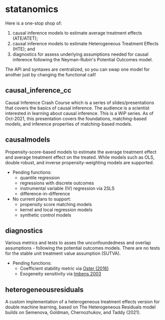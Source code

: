 # statanomics
Here is a one-stop shop of:
1. causal inference models to estimate average treatment effects (ATE/ATET);
2. causal inference models to estimate Heterogeneous Treatment Effects (HTE); and
3. diagnostics for assess underlying assumptions needed for causal inference following the Neyman-Rubin's Potential Outcomes model.

The API and syntaxes are centralized, so you can swap one model for another just by changing the functional call!



## causal_inference_cc
Causal Inference Crash Course which is a series of slides/presentations that covers the basics of causal inference. The audience is a scientist interested in learning about causal inference. This is a WiP series. As of Oct-2021, this presentation covers the foundations, matching-based models, and inference properties of matching-based models.


## causalmodels
Propensity-score-based models to estimate the average treatment effect and average treatment effect on the treated. While models such as OLS, double robust, and inverse propensity-weighting models are supported.
* Pending functions:
	- quantile regression 
	- regressions with discrete outcomes
	- instrumental variable (IV) regression via 2SLS
	- difference-in-difference
* No current plans to support:
	- propensity score matching models
	- kernel and local regression models
	- synthetic control models
	


## diagnostics
Various metrics and tests to asses the unconfoundedness and overlap assumptions - following the potential outcomes models. There are no tests for the stable unit treatment value assumption (SUTVA).
* Pending functions:
	- Coefficient stability metric via [Oster (2016)](https://www.brown.edu/research/projects/oster/sites/brown.edu.research.projects.oster/files/uploads/Unobservable_Selection_and_Coefficient_Stability_0.pdf)
	- Exogeneity sensitivity via [Imbens 2003](https://scholar.harvard.edu/files/imbens/files/sensitivity_to_exogeneity_assumptions_in_program_evaluation.pdf)

## heterogeneousresiduals
A custom implementation of a heterogeneous treatment effects version for double machine learning, based on The Heterogeneous Residuals model builds on Semenova, Goldman, Chernozhukov, and Taddy (2021).



